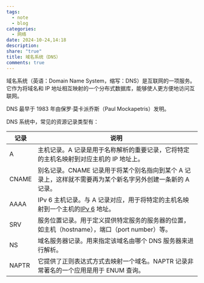 ```yaml
---
tags:
  - note
  - blog
categories:
  - 网络
date: 2024-10-24,14:18
description: 
share: "true"
title: 域名系统（DNS）
comments: true
---
```


域名系统（英语：Domain Name System，缩写：DNS）是互联网的一项服务。它作为将域名和 IP 地址相互映射的一个分布式数据库，能够使人更方便地访问互联网。

DNS 最早于 1983 年由保罗·莫卡派乔斯（Paul Mockapetris）发明。

DNS 系统中，常见的资源记录类型有：

| 记录  | 说明                                                                                                                        |
| ----- | --------------------------------------------------------------------------------------------------------------------------- |
| A     | 主机记录。A 记录是用于名称解析的重要记录，它将特定的主机名映射到对应主机的 IP 地址上。                                      |
| CNAME | 别名记录。CNAME 记录用于将某个别名指向到某个 A 记录上，这样就不需要再为某个新名字另外创建一条新的 A 记录。                  |
| AAAA  | IPv 6 主机记录。与 A 记录对应，用于将特定的主机名映射到一个主机的[IPv 6](https://zh.wikipedia.org/wiki/IPv6 "IPv 6") 地址。 |
| SRV   | 服务位置记录。用于定义提供特定服务的服务器的位置，如主机（hostname），端口（port number）等。                               |
| NS    | 域名服务器记录。用来指定该域名由哪个 DNS 服务器来进行解析。                                                                 |
| NAPTR | 它提供了正则表达式方式去映射一个域名。NAPTR 记录非常著名的一个应用是用于 ENUM 查询。                                        |
